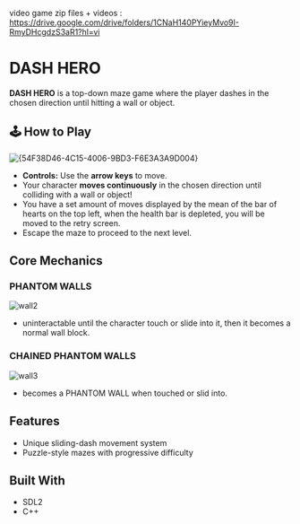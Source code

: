 video game zip files + videos : https://drive.google.com/drive/folders/1CNaH140PYieyMvo9I-RmyDHcgdzS3aR1?hl=vi


# DASH HERO

**DASH HERO** is a top-down maze game where the player dashes in the chosen direction until hitting a wall or object.

## 🕹️ How to Play

![{54F38D46-4C15-4006-9BD3-F6E3A3A9D004}](https://github.com/user-attachments/assets/8266cb62-d3ba-46b7-a6a3-a669998153aa)


- **Controls:** Use the **arrow keys** to move.
- Your character **moves continuously** in the chosen direction until colliding with a wall or object!
- You have a set amount of moves displayed by the mean of the bar of hearts on the top left, when the health bar is depleted, you will be moved to the retry screen.
- Escape the maze to proceed to the next level.

## Core Mechanics

### PHANTOM WALLS
![wall2](https://github.com/user-attachments/assets/1f242d94-9967-4e19-825e-fa43a6eb15ca)

- uninteractable until the character touch or slide into it, then it becomes a normal wall block.

### CHAINED PHANTOM WALLS
![wall3](https://github.com/user-attachments/assets/5f7d6c9f-d435-469c-9193-3a4780eccafb)

- becomes a PHANTOM WALL when touched or slid into.

## Features

- Unique sliding-dash movement system
- Puzzle-style mazes with progressive difficulty

## Built With

- SDL2
- C++
